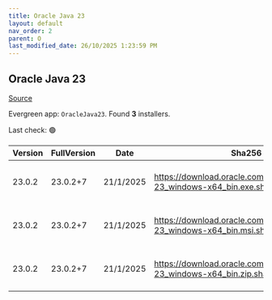 ```yaml
---
title: Oracle Java 23
layout: default
nav_order: 2
parent: O
last_modified_date: 26/10/2025 1:23:59 PM
---
```


## Oracle Java 23

[Source](https://www.oracle.com/java/technologies/downloads/#java23)

Evergreen app: `OracleJava23`. Found **3** installers.

Last check: 🟢

| Version | FullVersion | Date      | Sha256                                                                       | Type | URI                                                                                                                                            |
| ------- | ----------- | --------- | ---------------------------------------------------------------------------- | ---- | ---------------------------------------------------------------------------------------------------------------------------------------------- |
| 23.0.2  | 23.0.2+7    | 21/1/2025 | https://download.oracle.com/java/23/latest/jdk-23_windows-x64_bin.exe.sha256 | exe  | [https://download.oracle.com/java/23/latest/jdk-23_windows-x64_bin.exe](https://download.oracle.com/java/23/latest/jdk-23_windows-x64_bin.exe) |
| 23.0.2  | 23.0.2+7    | 21/1/2025 | https://download.oracle.com/java/23/latest/jdk-23_windows-x64_bin.msi.sha256 | msi  | [https://download.oracle.com/java/23/latest/jdk-23_windows-x64_bin.msi](https://download.oracle.com/java/23/latest/jdk-23_windows-x64_bin.msi) |
| 23.0.2  | 23.0.2+7    | 21/1/2025 | https://download.oracle.com/java/23/latest/jdk-23_windows-x64_bin.zip.sha256 | zip  | [https://download.oracle.com/java/23/latest/jdk-23_windows-x64_bin.zip](https://download.oracle.com/java/23/latest/jdk-23_windows-x64_bin.zip) |
